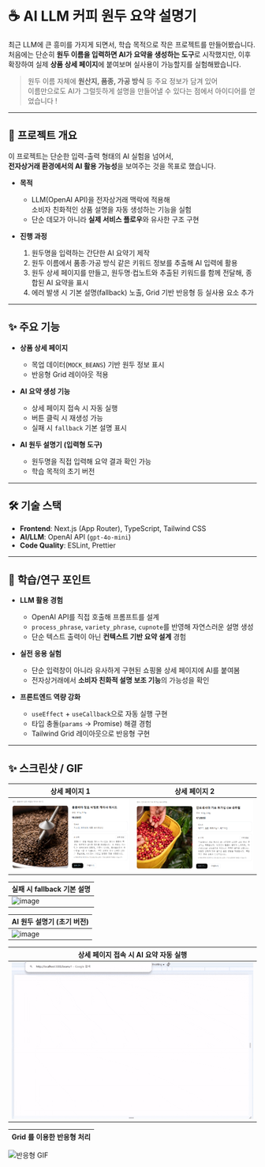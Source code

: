 # ☕ AI LLM 커피 원두 요약 설명기 

최근 LLM에 큰 흥미를 가지게 되면서, 학습 목적으로 작은 프로젝트를 만들어봤습니다.  
처음에는 단순히 **원두 이름을 입력하면 AI가 요약을 생성하는 도구**로 시작했지만,
이후 확장하여 실제 **상품 상세 페이지**에 붙여보며 실사용이 가능할지를 실험해봤습니다.

> 원두 이름 자체에 **원산지, 품종, 가공 방식** 등 주요 정보가 담겨 있어  
> 이름만으로도 AI가 그럴듯하게 설명을 만들어낼 수 있다는 점에서 아이디어를 얻었습니다 !
---

## 📌 프로젝트 개요

이 프로젝트는 단순한 입력-출력 형태의 AI 실험을 넘어서,  
**전자상거래 환경에서의 AI 활용 가능성**을 보여주는 것을 목표로 했습니다.

- **목적**  
  - LLM(OpenAI API)을 전자상거래 맥락에 적용해  
    소비자 친화적인 상품 설명을 자동 생성하는 기능을 실험  
  - 단순 데모가 아니라 **실제 서비스 플로우**와 유사한 구조 구현
 
- **진행 과정**  
  1. 원두명을 입력하는 간단한 AI 요약기 제작  
  2. 원두 이름에서 품종·가공 방식 같은 키워드 정보를 추출해 AI 입력에 활용  
  3. 원두 상세 페이지를 만들고, 원두명·컵노트와 추출된 키워드를 함께 전달해, 종합된 AI 요약을 표시  
  4. 에러 발생 시 기본 설명(fallback) 노출, Grid 기반 반응형 등 실사용 요소 추가  

---

## ✨ 주요 기능

- **상품 상세 페이지**
  - 목업 데이터(`MOCK_BEANS`) 기반 원두 정보 표시
  - 반응형 Grid 레이아웃 적용

- **AI 요약 생성 기능**
  - 상세 페이지 접속 시 자동 실행
  - 버튼 클릭 시 재생성 가능
  - 실패 시 `fallback` 기본 설명 표시
    
- **AI 원두 설명기 (입력형 도구)**
  - 원두명을 직접 입력해 요약 결과 확인 가능
  - 학습 목적의 초기 버전
  
---

## 🛠 기술 스택

- **Frontend**: Next.js (App Router), TypeScript, Tailwind CSS
- **AI/LLM**: OpenAI API (`gpt-4o-mini`)
- **Code Quality**: ESLint, Prettier

---

## 📖 학습/연구 포인트

- **LLM 활용 경험**  
  - OpenAI API를 직접 호출해 프롬프트를 설계  
  - `process_phrase`, `variety_phrase`, `cupnote`를 반영해 자연스러운 설명 생성  
  - 단순 텍스트 출력이 아닌 **컨텍스트 기반 요약 설계** 경험  

- **실전 응용 실험**  
  - 단순 입력창이 아니라 유사하게 구현된 쇼핑몰 상세 페이지에 AI를 붙여봄  
  - 전자상거래에서 **소비자 친화적 설명 보조 기능**의 가능성을 확인  

- **프론트엔드 역량 강화**  
  - `useEffect` + `useCallback`으로 자동 실행 구현
  - 타입 충돌(`params` → Promise) 해결 경험  
  - Tailwind Grid 레이아웃으로 반응형 구현
    
---

## ✨ 스크린샷 / GIF

| 상세 페이지 1 | 상세 페이지 2 |
| --- | --- |
| ![상품 상세1](./docs/img2.png) | ![상품 상세2](./docs/img1.png) |

| 실패 시 fallback 기본 설명 |
| --- |
|<img width="1006" height="591" alt="image" src="https://github.com/user-attachments/assets/b98f9036-c27f-47a2-85fa-cb601314dfd9" />|

| AI 원두 설명기 (초기 버전) |
| --- |
|<img width="615" height="397" alt="image" src="https://github.com/user-attachments/assets/2913b2c0-c141-4ec3-b392-2d69f7ec93c9" />|

| 상세 페이지 접속 시 AI 요약 자동 실행 |
| --- |
|![AI 요약 GIF](./docs/bean1.gif)|

| Grid 를 이용한 반응형 처리 |
| --- |
![반응형 GIF](./docs/bean2.gif)
